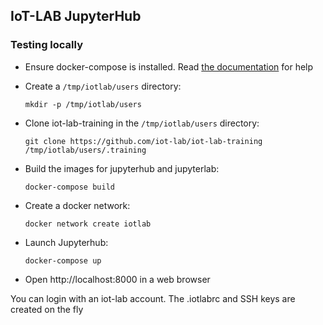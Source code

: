 ## IoT-LAB JupyterHub


### Testing locally

- Ensure docker-compose is installed. Read
  [the documentation](https://docs.docker.com/compose/install/) for help

- Create a `/tmp/iotlab/users` directory:
  ```
  mkdir -p /tmp/iotlab/users
  ```

- Clone iot-lab-training in the `/tmp/iotlab/users` directory:
  ```
  git clone https://github.com/iot-lab/iot-lab-training /tmp/iotlab/users/.training
  ```

- Build the images for jupyterhub and jupyterlab:
  ```
  docker-compose build
  ```

- Create a docker network:
  ```
  docker network create iotlab
  ```

- Launch Jupyterhub:
  ```
  docker-compose up
  ```

- Open http://localhost:8000 in a web browser

You can login with an iot-lab account. The .iotlabrc and SSH keys are created
on the fly
